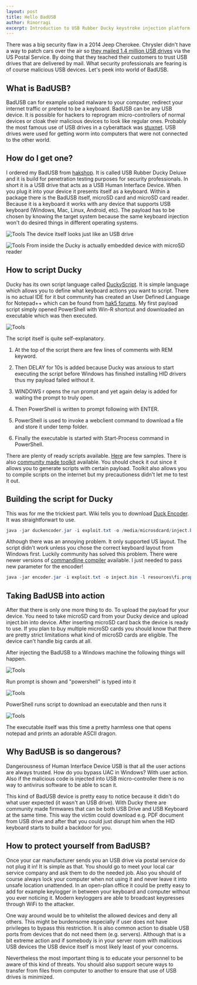 ```yaml
---
layout: post
title: Hello BadUSB
author: Rinorragi
excerpt: Introduction to USB Rubber Ducky keystroke injection platform
---
```


There was a big security flaw in a 2014 Jeep Cherokee. Chrysler didn't have a way to patch cars over the air so [they mailed 1.4 million USB drives](http://www.wired.com/2015/09/chrysler-gets-flak-patching-hack-via-mailed-usb/) via the US Postal Service. By doing that they teached their customers to trust USB drives that are delivered by mail. What security professionals are fearing is of course malicious USB devices. Let's peek into world of BadUSB.

## What is BadUSB?
BadUSB can for example upload malware to your computer, redirect your internet traffic or pretend to be a keyboard. BadUSB can be any USB device. It is possible for hackers to reprogram micro-controllers of normal devices or cloak their malicious devices to look like regular ones.  Probably the most famous use of USB drives in a cyberattack was [stuxnet](http://arstechnica.com/tech-policy/2011/07/how-digital-detectives-deciphered-stuxnet-the-most-menacing-malware-in-history/). USB drives were used for getting worm into computers that were not connected to the other world. 

## How do I get one?
I ordered my BadUSB from [hakshop](http://hakshop.myshopify.com/). It is called USB Rubber Ducky Deluxe and it is build for penetration testing purposes for security professionals. In short it is a USB drive that acts as a USB Human Interface Device. When you plug it into your device it presents itself as a keyboard. Within a package there is the BadUSB itself, microSD card and microSD card reader. Because it is a keyboard it works with any device that supports USB keyboard (Windows, Mac, Linux, Android, etc). The payload has to be chosen by knowing the target system because the same keyboard injection won't do desired things in different operating systems. 

![Tools](/img/hello-badusb/ducky_usb.jpg)
The device itself looks just like an USB drive


![Tools](/img/hello-badusb/ducky_embedded_microsd.jpg)
From inside the Ducky is actually embedded device with microSD reader


## How to script Ducky
Ducky has its own script language called [DuckyScript](https://github.com/hak5darren/USB-Rubber-Ducky/wiki/Duckyscript). It is simple language which allows you to define what keyboard actions you want to script. There is no actual IDE for it but community has created an User Defined Language for Notepad++ which can be found from [hak5 forums](https://forums.hak5.org/index.php?/topic/21045-encoder-duckyscript-notepad-userdefinedlanguage/). My first payload script simply opened PowerShell with Win-R shortcut and downloaded an executable which was then executed. 

![Tools](/img/hello-badusb/duckyscript.png)


The script itself is quite self-explanatory. 

1. At the top of the script there are few lines of comments with REM keyword. 

2. Then DELAY for 10s is added because Ducky was anxious to start executing the script before Windows has finished installing HID drivers thus my payload failed without it. 

3. WINDOWS r opens the run prompt and yet again delay is added for waiting the prompt to truly open. 

4. Then PowerShell is written to prompt following with ENTER. 

5. PowerShell is used to invoke a webclient command to download a file and store it under temp folder. 

6. Finally the executable is started with Start-Process command in PowerShell. 


There are plenty of ready scripts available. [Here](https://github.com/hak5darren/USB-Rubber-Ducky/wiki/Payloads) are few samples. There is also [community made toolkit](http://www.ducktoolkit.com) available. You should check it out since it allows you to generate scripts with certain payload. Toolkit also allows you to compile scripts on the internet but my precautioness didn't let me to test it out. 

## Building the script for Ducky
This was for me the trickiest part. Wiki tells you to download [Duck Encoder](https://github.com/hak5darren/USB-Rubber-Ducky/wiki/Downloads). It was straightforwart to use.

```powershell
java -jar duckencoder.jar -i exploit.txt -o /media/microsdcard/inject.bin
```

Although there was an annoying problem. It only supported US layout. The script didn't work unless you chose the correct keyboard layout from Windows first. Luckily community has solved this problem. There were newer versions of [commandline compiler](https://github.com/midnitesnake/USB-Rubber-Ducky) available. I just needed to pass new parameter for the encoder!

```powershell
java -jar encoder.jar -i exploit.txt -o inject.bin -l resources\fi.properties
```

## Taking BadUSB into action
After that there is only one more thing to do. To upload the payload for your device. You need to take microSD card from your Ducky device and upload inject.bin into device. After inserting microSD card back the device is ready to use. If you plan to buy multiple microSD cards you should know that there are pretty strict limitations what kind of microSD cards are eligible. The device can't handle big cards at all. 

After injecting the BadUSB to a Windows machine the following things will happen.

![Tools](/img/hello-badusb/ducky_cmd.png)

Run prompt is shown and "powershell" is typed into it


![Tools](/img/hello-badusb/ducky_powershell.png)

PowerShell runs script to download an executable and then runs it


![Tools](/img/hello-badusb/ducky_exe.png)

The executable itself was this time a pretty harmless one that opens notepad and prints an adorable ASCII dragon.


## Why BadUSB is so dangerous?
Dangerousness of Human Interface Device USB is that all the user actions are always trusted. How do you bypass UAC in Windows? With user action. Also if the malicious code is injected into USB micro-controller there is no way to antivirus software to be able to scan it.

This kind of BadUSB device is pretty easy to notice because it didn't do what user expected (it wasn't an USB drive). With Ducky there are community made firmwares that can be both USB Drive and USB Keyboard at the same time. This way the victim could download e.g. PDF document from USB drive and after that you could just disrupt him when the HID keyboard starts to build a backdoor for you. 

## How to protect yourself from BadUSB?
Once your car manufacturer sends you an USB drive via postal service do not plug it in! It is simple as that. You should go to meet your local car service company and ask them to do the needed job. Also you should of course always lock your computer when not using it and never leave it into unsafe location unattended. In an open-plan office it could be pretty easy to add for example keylogger in between your keyboard and computer without you ever noticing it. Modern keyloggers are able to broadcast keypresses through WiFi to the attacker.

One way around would be to whitelist the allowed devices and deny all others. This might be burdensome especially if user does not have privileges to bypass this restriction. It is also common action to disable USB ports from devices that do not need them (e.g. servers). Although that is a bit extreme action and if somebody is in your server room with malicious USB devices the USB device itself is most likely least of your concerns. 

Nevertheless the most important thing is to educate your personnel to be aware of this kind of threats. You should also support secure ways to transfer from files from computer to another to ensure that use of USB drives is minimized.